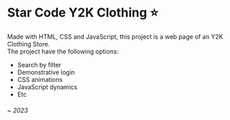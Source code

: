# Star Code Y2K Clothing ⭐
Made with HTML, CSS and JavaScript, this project is a web page of an Y2K Clothing Store.<br>
The project have the following options:
- Search by filter
- Demonstrative login
- CSS animations
- JavaScript dynamics
- Etc

###### ~ 2023
